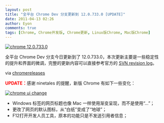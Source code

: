 ```yaml
---
layout: post
title: "全平台 Chrome Dev 分支更新到 12.0.733.0 [UPDATE]"
date: 2011-04-13 02:26
author: Eyon
comments: true
tags: [Chrome, Chrome开发版, Chrome更新, Linux版Chrome, Mac版Chrome]
---
```

<a href="http://img.chromi.org/2011/04/chrome-12.0.733.0.png">![](http://img.chromi.org/2011/04/chrome-12.0.733.0.png "chrome 12.0.733.0")</a>

全平台 Chrome Dev 分支今日更新到了 12.0.733.0，本次更新主要是一些稳定性的提升和界面的微调，完整的更新内容可以直接参考官方的 [SVN revision log](http://build.chromium.org/f/chromium/perf/dashboard/ui/changelog.html?url=/trunk/src&amp;range=81210:80304&amp;mode=html)。

via [chromereleases](http://googlechromereleases.blogspot.com/2011/04/dev-channel-update_12.html)

<span style="color: #ff0000;">**UPDATE：**</span>感谢 ninetales 的提醒，新版 Chrome 有如下一些变化：

<a href="http://img.chromi.org/2011/04/chrome-ui-change.png">![](http://img.chromi.org/2011/04/chrome-ui-change.png "chrome ui change")</a>



*   Windows 标签的网页标题也像 Mac 一样使用渐变呈现，而不是使用“…”；
*   更改了网页的默认图标，从“白纸”变成了“地球”；
*   F12打开开发人员工具，原本的功能只是不发送引用者信息；

